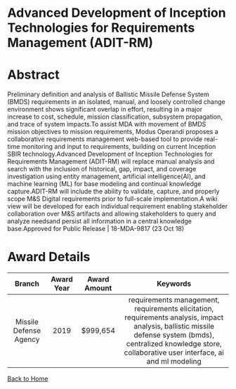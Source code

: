
Advanced Development of Inception Technologies for Requirements Management (ADIT-RM)
====================================================================================

# Abstract


Preliminary definition and analysis of Ballistic Missile Defense System (BMDS) requirements in an isolated, manual, and loosely controlled change environment shows significant overlap in effort, resulting in a major increase to cost, schedule, mission classification, subsystem propagation, and trace of system impacts.To assist MDA with movement of BMDS mission objectives to mission requirements, Modus Operandi proposes a collaborative requirements management web-based tool to provide real-time monitoring and input to requirements, building on current Inception SBIR technology.Advanced Development of Inception Technologies for Requirements Management (ADIT-RM) will replace manual analysis and search with the inclusion of historical, gap, impact, and coverage investigation using entity management, artificial intelligence(AI), and machine learning (ML) for base modeling and continual knowledge capture.ADIT-RM will include the ability to validate, capture, and properly scope M&amp;S Digital requirements prior to full-scale implementation.A wiki view will be developed for each individual requirement enabling stakeholder collaboration over M&amp;S artifacts and allowing stakeholders to query and analyze needsand persist all information in a central knowledge base.Approved for Public Release | 18-MDA-9817 (23 Oct 18)  

# Award Details

|Branch|Award Year|Award Amount|Keywords|
| :---: | :---: | :---: | :---: |
|Missile Defense Agency|2019|$999,654|requirements management, requirements elicitation, requirements analysis, impact analysis, ballistic missile defense system (bmds), centralized knowledge store, collaborative user interface, ai and ml modeling|
  
  


[Back to Home](https://github.com/chrischow/dod_sbir_awards)
